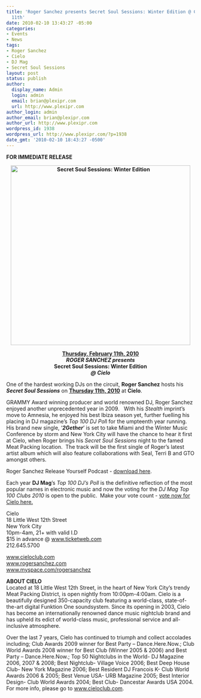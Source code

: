```yaml
---
title: 'Roger Sanchez presents Secret Soul Sessions: Winter Edition @ Cielo - February
  11th'
date: 2010-02-10 13:43:27 -05:00
categories:
- Events
- News
tags:
- Roger Sanchez
- Cielo
- DJ Mag
- Secret Soul Sessions
layout: post
status: publish
author:
  display_name: Admin
  login: admin
  email: brian@plexipr.com
  url: http://www.plexipr.com
author_login: admin
author_email: brian@plexipr.com
author_url: http://www.plexipr.com
wordpress_id: 1938
wordpress_url: http://www.plexipr.com/?p=1938
date_gmt: '2010-02-10 18:43:27 -0500'
---
```


<p><strong>FOR IMMEDIATE RELEASE</strong></p>
<p style="text-align: center;"><strong><a href="http://www.cieloclub.com"><img class="size-full wp-image-1939 aligncenter" title="Secret Soul Sessions: Winter Edition" src="http://www.plexipr.com/wp-content/uploads/2010/02/SSS2.jpg" alt="Secret Soul Sessions: Winter Edition" width="480" height="480" /></a><br />
</strong></p>
<p style="text-align: center;"><strong><span style="text-decoration: underline;">Thursday, February 11th, 2010</span><br />
<em>ROGER SANCHEZ presents</em><br />
Secret Soul Sessions: Winter Edition<br />
<em>@ Cielo</em></strong></p>
<p>One of the hardest working DJs on the circuit, <strong>Roger Sanchez</strong> hosts his <em><strong>Secret Soul Sessions</strong></em> on <span style="text-decoration: underline;"><strong>Thursday 11th, 2010</strong></span> at <strong>Cielo</strong>.</p>
<p>GRAMMY Award winning producer and world renowned DJ, Roger Sanchez enjoyed another unprecedented year in 2009.   With his <em>Stealth</em> imprint’s move to Amnesia, he enjoyed his best Ibiza season yet, further fuelling his placing in DJ magazine’s <em>Top 100 DJ Pol</em>l for the umpteenth year running. His brand new single, ‘<em><strong>2Gether</strong></em>’ is set to take Miami and the Winter Music Conference by storm and New York City will have the chance to hear it first at Cielo, when Roger brings his<em> Secret Soul Sessions</em> night to the famed Meat Packing location.  The track will be the first single of Roger’s latest artist album which will also feature collaborations with Seal, Terri B and GTO amongst others.</p>
<p>Roger Sanchez Release Yourself Podcast - <a href="http://rogersanchez.com/official/index.php?option=com_content&amp;view=category&amp;layout=blog&amp;id=37&amp;Itemid=58">download here</a>.</p>
<p>Each year <strong>DJ Mag</strong>’s <em>Top 100 DJ’s Poll </em>is the definitive reflection of the most popular names in electronic music and now the voting for the <em>DJ Mag Top 100 Clubs 2010</em> is open to the public.  Make your vote count - <a href="http://www.top100clubs.com/">vote now for Cielo here.</a></p>
<p>Cielo<br />
18 Little West 12th Street<br />
New York City<br />
10pm-4am, 21+ with valid I.D<br />
$15 in advance @ <a href="http://">www.ticketweb.com</a><br />
212.645.5700</p>
<p><a href="http://">www.cieloclub.com<br />
www.rogersanchez.com<br />
www.myspace.com/rogersanchez</a></p>
<p><strong>ABOUT CIELO</strong><br />
Located at 18 Little West 12th Street, in the heart of New York City’s trendy Meat Packing District, is open nightly from 10:00pm-4:00am. Cielo is a beautifully designed 350-capacity club featuring a world-class, state-of-the-art digital Funktion One soundsystem. Since its opening in 2003, Cielo has become an internationally renowned dance music nightclub brand and has upheld its edict of world-class music, professional service and all-inclusive atmosphere.</p>
<p>Over the last 7 years, Cielo has continued to triumph and collect accolades including; Club Awards 2009 winner for Best Party – Dance.Here.Now.; Club World Awards 2008 winner for Best Club (Winner 2005 &amp; 2006) and Best Party – Dance.Here.Now.; Top 50 Nightclubs in the World- DJ Magazine 2006, 2007 &amp; 2008; Best Nightclub- Village Voice 2006; Best Deep House Club- New York Magazine 2006; Best Resident DJ Francois K- Club World Awards 2006 &amp; 2005; Best Venue USA- URB Magazine 2005; Best Interior Design- Club World Awards 2004; Best Club- Dancestar Awards USA 2004. For more info, please go to <a href="http://">www.cieloclub.com</a>.</p>
